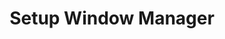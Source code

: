---
sidebar_position: 2
title: "Setup Window Manager"
sidebar_label: "Setup Window Manager"
description: "Configure window manager in Alpine Linux systems - install and configure window managers, customize window behavior, manage desktop composition, and optimize graphical environment."
keywords:
  - "alpine window manager"
  - "window manager setup"
  - "desktop configuration"
  - "window behavior"
  - "graphical environment"
tags:
  - alpine
  - window-manager
  - desktop-setup
  - graphical-environment
  - configuration
slug: /linux/alpine/configuration/desktop-environment/setup-window-manager
---